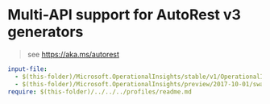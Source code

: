 # Multi-API support for AutoRest v3 generators

> see https://aka.ms/autorest

``` yaml
input-file:
  - $(this-folder)/Microsoft.OperationalInsights/stable/v1/OperationalInsights.json
  - $(this-folder)/Microsoft.OperationalInsights/preview/2017-10-01/swagger.json
require: $(this-folder)/../../../profiles/readme.md
```

